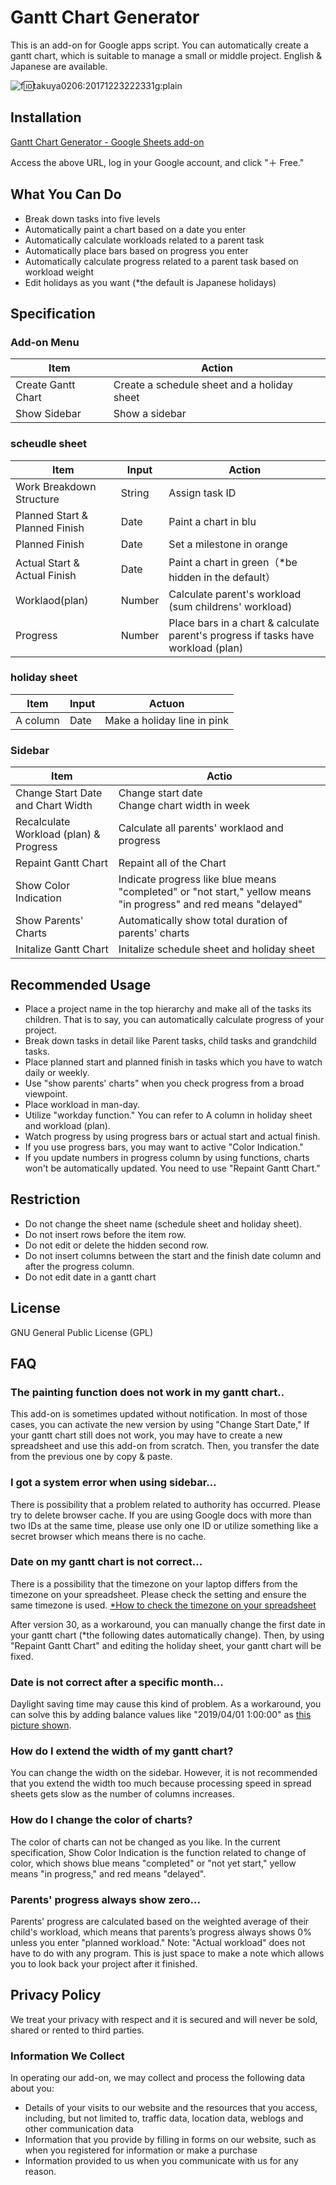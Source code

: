 



# Gantt Chart Generator
This is an add-on for Google apps script. You can automatically create a gantt chart, which is suitable to manage a small or middle project. English & Japanese are available.



![f:id:takuya0206:20171223222331g:plain](https://cdn-ak.f.st-hatena.com/images/fotolife/t/takuya0206/20171223/20171223222331.gif)


## Installation

[Gantt Chart Generator - Google Sheets add-on](https://chrome.google.com/webstore/detail/gantt-chart-generator/bnaicalmdphddkedcgchnfbjohmhdgni?utm_source=permalink)

Access the above URL, log in your Google account, and click "＋ Free."


## What You Can Do

* Break down tasks into five levels
* Automatically paint a chart based on a date you enter
* Automatically calculate workloads related to a parent task
* Automatically place bars based on progress you enter
* Automatically calculate progress related to a parent task based on workload weight
* Edit holidays as you want (*the default is Japanese holidays)


## Specification

### Add-on Menu

Item         | Action
---------- | -------------------------
Create Gantt Chart | Create a schedule sheet and a holiday sheet
Show Sidebar   | Show a sidebar

### scheudle sheet

Item           | Input  | Action
------------ | --- | ----------------------------------------
Work Breakdown Structure    | String | Assign task ID
Planned Start & Planned Finish | Date  | Paint a chart in blu
Planned Finish         | Date  | Set a milestone in orange
Actual Start & Actual Finish | Date  | Paint a chart in green（*be hidden in the default）
Worklaod(plan)        | Number  | Calculate parent's workload (sum childrens' workload)
Progress           | Number  | Place bars in a chart & calculate parent's progress if tasks have workload (plan)


### holiday sheet

Item | Input | Actuon
-- | -- | -------------------
A column | Date | Make a holiday line in pink

### Sidebar

Item           | Actio
------------ | --------------------------
Change Start Date and Chart Width       | Change start date<br />Change chart width in week
Recalculate Workload (plan) & Progress | Calculate all parents' worklaod and progress
Repaint Gantt Chart | Repaint all of the Chart
Show Color Indication      | Indicate progress like blue means "completed" or "not start," yellow means "in progress" and red means "delayed"
Show Parents' Charts      | Automatically show total duration of parents' charts
Initalize Gantt Chart          | Initalize schedule sheet and holiday sheet

## Recommended Usage

* Place a project name in the top hierarchy and make all of the tasks its children. That is to say, you can automatically calculate progress of your project.
* Break down tasks in detail like Parent tasks, child tasks and grandchild tasks.
* Place planned start and planned finish in tasks which you have to watch daily or weekly.
* Use "show parents' charts" when you check progress from a broad viewpoint.
* Place workload in man-day.
* Utilize "workday function." You can refer to A column in holiday sheet and workload (plan).
* Watch progress by using progress bars or actual start and actual finish.
* If you use progress bars, you may want to active "Color Indication."
* If you update numbers in progress column by using functions, charts won't be automatically updated. You need to use "Repaint Gantt Chart."

## Restriction

* Do not change the sheet name (schedule sheet and holiday sheet).
* Do not insert rows before the item row.
* Do not edit or delete the hidden second row.
* Do not insert columns between the start and the finish date column and after the progress column.
* Do not edit date in a gantt chart

## License
GNU General Public License (GPL)

## FAQ

### The painting function does not work in my gantt chart..

This add-on is sometimes updated without notification. In most of those cases, you can activate the new version by using "Change Start Date," If your gantt chart still does not work, you may have to create a new spreadsheet and use this add-on from scratch. Then, you transfer the date from the previous one by copy & paste.

### I got a system error when using sidebar...

There is possibility that a problem related to authority has occurred. Please try to delete browser cache. If you are using Google docs with more than two IDs at the same time, please use only one ID or utilize something like a secret browser which means there is no cache.

### Date on my gantt chart is not correct...

There is a possibility that the timezone on your laptop differs from the timezone on your spreadsheet. Please check the setting and ensure the same timezone is used.
[*How to check the timezone on your spreadsheet](https://support.google.com/docs/answer/58515?co=GENIE.Platform%3DDesktop&hl=en)  

After version 30, as a workaround, you can manually change the first date in your gantt chart (*the following dates automatically change). Then, by using "Repaint Gantt Chart" and editing the holiday sheet, your gantt chart will be fixed.

### Date is not correct after a specific month...

Daylight saving time may cause this kind of problem. As a workaround, you can solve this by adding balance values like "2019/04/01 1:00:00" as [this picture shown](https://github.com/takuya0206/ganttchart_generator/issues/4#issuecomment-465597251).


### How do I extend the width of my gantt chart?

You can change the width on the sidebar. However, it is not recommended that you extend the width too much because processing speed in spread sheets gets slow as the number of columns increases.


### How do I change the color of charts?

The color of charts can not be changed as you like. In the current specification,  Show Color Indication is the function related to change of color, which shows blue means "completed" or "not yet start," yellow means "in progress," and red means "delayed".


### Parents' progress always show zero...

Parents' progress are calculated based on the weighted average of their child's workload, which means that parents’s progress always shows 0% unless you enter "planned workload." Note: "Actual workload" does not have to do with any program. This is just space to make a note which allows you to look back your project after it finished.


## Privacy Policy
We treat your privacy with respect and it is secured and will never be sold, shared or rented to third parties.

### Information We Collect
In operating our add-on, we may collect and process the following data about you:

* Details of your visits to our website and the resources that you access, including, but not limited to, traffic data, location data, weblogs and other communication data
* Information that you provide by filling in forms on our website, such as when you registered for information or make a purchase
* Information provided to us when you communicate with us for any reason.
